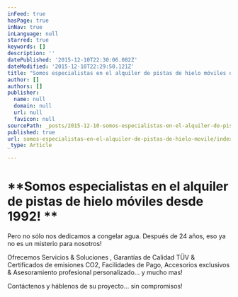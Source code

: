 ```yaml
---
inFeed: true
hasPage: true
inNav: true
inLanguage: null
starred: true
keywords: []
description: ''
datePublished: '2015-12-10T22:30:06.082Z'
dateModified: '2015-12-10T22:29:50.121Z'
title: "Somos especialistas en el alquiler de pistas de hielo móviles desde 1992! \_ \_ \_ \_ \_ \_ \_"
author: []
authors: []
publisher:
  name: null
  domain: null
  url: null
  favicon: null
sourcePath: _posts/2015-12-10-somos-especialistas-en-el-alquiler-de-pistas-de-hielo-movile.md
published: true
url: somos-especialistas-en-el-alquiler-de-pistas-de-hielo-movile/index.html
_type: Article

---
```

# **Somos especialistas en el alquiler de pistas de hielo móviles desde 1992!              **

Pero no sólo nos dedicamos a congelar agua.                                                               Después de 24 años, eso ya no es un misterio para nosotros!

Ofrecemos Servicios & Soluciones , Garantías de Calidad TÜV & Certificados de emisiones CO2, Facilidades de Pago, Accesorios exclusivos & Asesoramiento profesional personalizado... y mucho mas!

Contáctenos y háblenos de su proyecto... sin compromisos!